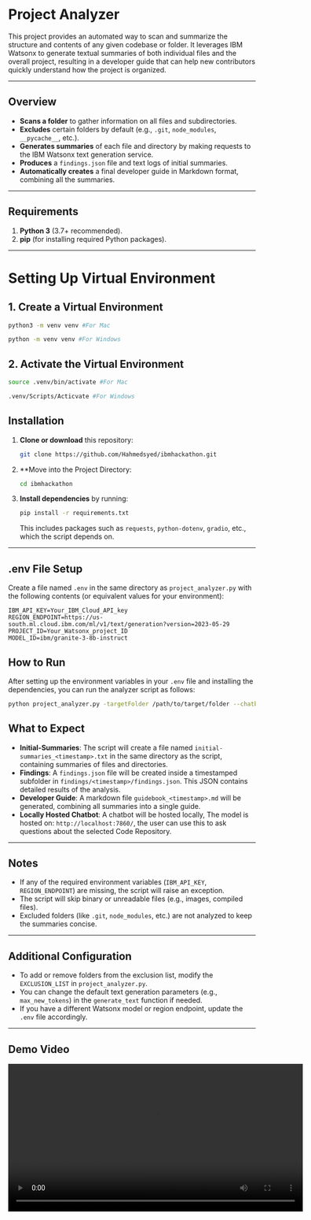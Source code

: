 # Project Analyzer

This project provides an automated way to scan and summarize the structure and contents of any given codebase or folder. It leverages IBM Watsonx to generate textual summaries of both individual files and the overall project, resulting in a developer guide that can help new contributors quickly understand how the project is organized.

---

## Overview

- **Scans a folder** to gather information on all files and subdirectories.
- **Excludes** certain folders by default (e.g., `.git`, `node_modules`, `__pycache__`, etc.).
- **Generates summaries** of each file and directory by making requests to the IBM Watsonx text generation service.
- **Produces** a `findings.json` file and text logs of initial summaries.
- **Automatically creates** a final developer guide in Markdown format, combining all the summaries.

---

## Requirements

1. **Python 3** (3.7+ recommended).
2. **pip** (for installing required Python packages).

---

# Setting Up Virtual Environment

## 1. Create a Virtual Environment
```bash
python3 -m venv venv #For Mac

python -m venv venv #For Windows
```

## 2. Activate the Virtual Environment
```bash
source .venv/bin/activate #For Mac

.venv/Scripts/Acticvate #For Windows
```

## Installation

1. **Clone or download** this repository:

    ```bash
    git clone https://github.com/Hahmedsyed/ibmhackathon.git
    ```

2. **Move into the Project Directory:

     ```bash
    cd ibmhackathon
    ```

3. **Install dependencies** by running:

    ```bash
    pip install -r requirements.txt
    ```

    This includes packages such as `requests`, `python-dotenv`, `gradio`, etc., which the script depends on.

---

## .env File Setup

Create a file named `.env` in the same directory as `project_analyzer.py` with the following contents (or equivalent values for your environment):

```env
IBM_API_KEY=Your_IBM_Cloud_API_key
REGION_ENDPOINT=https://us-south.ml.cloud.ibm.com/ml/v1/text/generation?version=2023-05-29
PROJECT_ID=Your_Watsonx_project_ID
MODEL_ID=ibm/granite-3-8b-instruct
```

## How to Run

After setting up the environment variables in your `.env` file and installing the dependencies, you can run the analyzer script as follows:

```bash
python project_analyzer.py -targetFolder /path/to/target/folder --chatbot  
```

## What to Expect

- **Initial-Summaries**: The script will create a file named `initial-summaries_<timestamp>.txt` in the same directory as the script, containing summaries of files and directories.
- **Findings**: A `findings.json` file will be created inside a timestamped subfolder in `findings/<timestamp>/findings.json`. This JSON contains detailed results of the analysis.
- **Developer Guide**: A markdown file `guidebook_<timestamp>.md` will be generated, combining all summaries into a single guide.
- **Locally Hosted Chatbot**: A chatbot will be hosted locally, The model is hosted on: `http://localhost:7860/`, the user can use this to ask questions about the selected Code Repository.

---

## Notes

- If any of the required environment variables (`IBM_API_KEY`, `REGION_ENDPOINT`) are missing, the script will raise an exception.
- The script will skip binary or unreadable files (e.g., images, compiled files).
- Excluded folders (like `.git`, `node_modules`, etc.) are not analyzed to keep the summaries concise.

---

## Additional Configuration

- To add or remove folders from the exclusion list, modify the `EXCLUSION_LIST` in `project_analyzer.py`.
- You can change the default text generation parameters (e.g., `max_new_tokens`) in the `generate_text` function if needed.
- If you have a different Watsonx model or region endpoint, update the `.env` file accordingly.

---

## Demo Video
<video width="600" controls>
  <source src="./project_analyzer.mp4" type="video/mp4">
  Your browser does not support the video tag.
</video>
